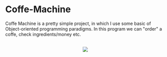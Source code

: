 # Coffe-Machine
Coffe Machine is a pretty simple project, in which I use some basic of Object-oriented programming paradigms. In this program we can "order" a coffe, check ingredients/money etc.
<br /><br />
<p align="center">
  <img src="https://user-images.githubusercontent.com/116543741/223098876-bcb24a5e-2b62-4d9e-9f98-3d6daeeb91b0.png" />
</p>
